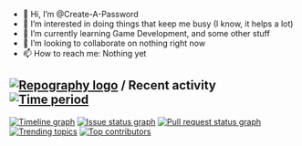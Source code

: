 - 👋 Hi, I’m @Create-A-Password
- 👀 I’m interested in doing things that keep me busy (I know, it helps a lot)
- 🌱 I’m currently learning Game Development, and some other stuff
- 💞️ I’m looking to collaborate on nothing right now
- 📫 How to reach me: Nothing yet

<!---
Create-A-Password/Create-A-Password is a ✨ special ✨ repository because its `README.md` (this file) appears on your GitHub profile.
You can click the Preview link to take a look at your changes.
--->

## [![Repography logo](https://images.repography.com/logo.svg)](https://repography.com) / Recent activity [![Time period](https://images.repography.com/25001769/Create-A-Password/Create-A-Password/recent-activity/a8b65166b75992b222d700bcbe9d84f2_badge.svg)](https://repography.com)
[![Timeline graph](https://images.repography.com/25001769/Create-A-Password/Create-A-Password/recent-activity/a8b65166b75992b222d700bcbe9d84f2_timeline.svg)](https://github.com/Create-A-Password/Create-A-Password/commits)
[![Issue status graph](https://images.repography.com/25001769/Create-A-Password/Create-A-Password/recent-activity/a8b65166b75992b222d700bcbe9d84f2_issues.svg)](https://github.com/Create-A-Password/Create-A-Password/issues)
[![Pull request status graph](https://images.repography.com/25001769/Create-A-Password/Create-A-Password/recent-activity/a8b65166b75992b222d700bcbe9d84f2_prs.svg)](https://github.com/Create-A-Password/Create-A-Password/pulls)
[![Trending topics](https://images.repography.com/25001769/Create-A-Password/Create-A-Password/recent-activity/a8b65166b75992b222d700bcbe9d84f2_words.svg)](https://github.com/Create-A-Password/Create-A-Password/commits)
[![Top contributors](https://images.repography.com/25001769/Create-A-Password/Create-A-Password/recent-activity/a8b65166b75992b222d700bcbe9d84f2_users.svg)](https://github.com/Create-A-Password/Create-A-Password/graphs/contributors)



